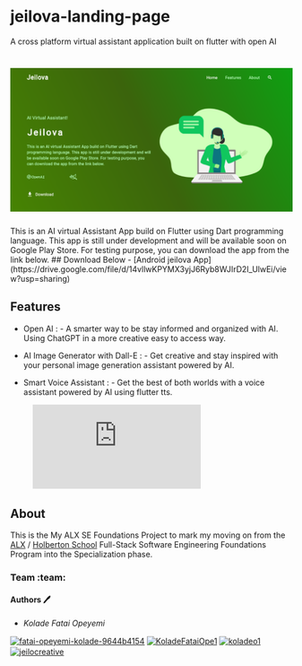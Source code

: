 # jeilova-landing-page
A cross platform virtual assistant application built on flutter with open AI

<h1 align="center"><img src="./images/landing-page.png"></h1>
This is an AI virtual Assistant App build on Flutter using Dart programming language. This app is still under development and will be available soon on Google Play Store. For testing purpose, you can download the app from the link below.
## Download Below
- [Android jeilova App](https://drive.google.com/file/d/14vllwKPYMX3yjJ6Ryb8WJIrD2I_UlwEi/view?usp=sharing)

## Features

- Open AI : - A smarter way to be stay informed and organized with AI. Using ChatGPT in a more creative easy to access way. 

- AI Image Generator with Dall-E :  - Get creative and stay inspired with your personal image generation assistant powered by AI.

- Smart Voice Assistant : - Get the best of both worlds with a voice assistant powered by AI using flutter tts.

<!-- Features demo Video -->
<figure class="video_container">
  <iframe src="https://github-production-user-asset-6210df.s3.amazonaws.com/44504553/245128326-bfdbbfde-c48d-4fb0-acf9-9a804f69f39f.mp4" frameborder="0" allowfullscreen="true"> </iframe>
</figure>
<!-- Features demo Video -->

## About
This is the My ALX SE Foundations Project to mark my moving on from the [ALX](https://www.alxafrica.com/) / [Holberton School](https://www.holbertonschool.com/) Full-Stack Software Engineering Foundations Program into the Specialization phase.

### Team :team:
#### Authors :pen:

* *Kolade Fatai Opeyemi* 

 <a href="https://linkedin.com/in/fatai-opeyemi-kolade-9644b4154" target="blank"><img align="center" src="https://raw.githubusercontent.com/rahuldkjain/github-profile-readme-generator/master/src/images/icons/Social/linked-in-alt.svg" alt="fatai-opeyemi-kolade-9644b4154" height="30" width="40" /></a>
      <a href="https://twitter.com/KoladeFataiOpe1" target="blank"><img align="center" src="https://raw.githubusercontent.com/rahuldkjain/github-profile-readme-generator/master/src/images/icons/Social/twitter.svg" alt="KoladeFataiOpe1" height="30" width="40" /></a>
      <a href="https://fb.com/koladeo1" target="blank"><img align="center" src="https://raw.githubusercontent.com/rahuldkjain/github-profile-readme-generator/master/src/images/icons/Social/facebook.svg" alt="koladeo1" height="30" width="40" /></a>
      <a href="https://instagram.com/jeilocreative" target="blank"><img align="center" src="https://raw.githubusercontent.com/rahuldkjain/github-profile-readme-generator/master/src/images/icons/Social/instagram.svg" alt="jeilocreative" height="30" width="40" /></a>
      
      
      



 

